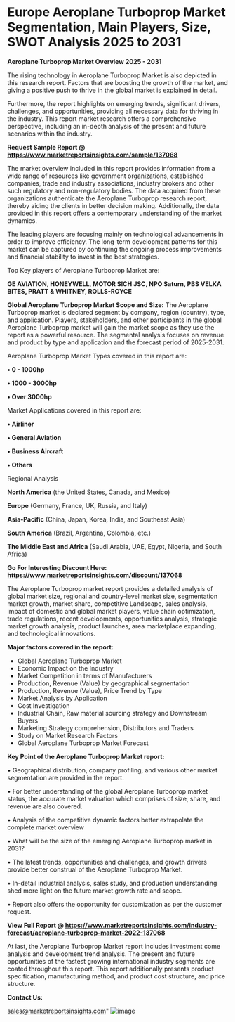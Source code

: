 # Europe Aeroplane Turboprop Market Segmentation, Main Players, Size, SWOT Analysis 2025 to 2031

<Strong> Aeroplane Turboprop Market Overview 2025 - 2031</strong>

The rising technology in Aeroplane Turboprop Market is also depicted in this research report. Factors that are boosting the growth of the market, and giving a positive push to thrive in the global market is explained in detail.

Furthermore, the report highlights on emerging trends, significant drivers, challenges, and opportunities, providing all necessary data for thriving in the industry. This report market research offers a comprehensive perspective, including an in-depth analysis of the present and future scenarios within the industry.

<strong>Request Sample Report @ <a href=https://www.marketreportsinsights.com/sample/137068>https://www.marketreportsinsights.com/sample/137068</a></strong>

The market overview included in this report provides information from a wide range of resources like government organizations, established companies, trade and industry associations, industry brokers and other such regulatory and non-regulatory bodies. The data acquired from these organizations authenticate the Aeroplane Turboprop research report, thereby aiding the clients in better decision making. Additionally, the data provided in this report offers a contemporary understanding of the market dynamics.

The leading players are focusing mainly on technological advancements in order to improve efficiency. The long-term development patterns for this market can be captured by continuing the ongoing process improvements and financial stability to invest in the best strategies.

Top Key players of Aeroplane Turboprop Market are:

<strong>GE AVIATION, HONEYWELL, MOTOR SICH JSC, NPO Saturn, PBS VELKA BITES, PRATT & WHITNEY, ROLLS-ROYCE</strong>

<strong><b>Global Aeroplane Turboprop Market Scope and Size:</b></strong>
The Aeroplane Turboprop market is declared segment by company, region (country), type, and application. Players, stakeholders, and other participants in the global Aeroplane Turboprop market will gain the market scope as they use the report as a powerful resource. The segmental analysis focuses on revenue and product by type and application and the forecast period of 2025-2031.

Aeroplane Turboprop Market Types covered in this report are:

<strong>• 0 - 1000hp

• 1000 - 3000hp

• Over 3000hp</strong>

Market Applications covered in this report are:

<strong>• Airliner

• General Aviation

• Business Aircraft

• Others</strong> 

Regional Analysis

<strong>North America</strong> (the United States, Canada, and Mexico)

<strong>Europe</strong> (Germany, France, UK, Russia, and Italy)

<strong>Asia-Pacific</strong> (China, Japan, Korea, India, and Southeast Asia)

<strong>South America</strong> (Brazil, Argentina, Colombia, etc.)

<strong>The Middle East and Africa</strong> (Saudi Arabia, UAE, Egypt, Nigeria, and South Africa)

<strong>Go For Interesting Discount Here: <a href=https://www.marketreportsinsights.com/discount/137068>https://www.marketreportsinsights.com/discount/137068</a></strong>

The Aeroplane Turboprop market report provides a detailed analysis of global market size, regional and country-level market size, segmentation market growth, market share, competitive Landscape, sales analysis, impact of domestic and global market players, value chain optimization, trade regulations, recent developments, opportunities analysis, strategic market growth analysis, product launches, area marketplace expanding, and technological innovations.

<strong><b>Major factors covered in the report:</b></strong>
<ul>
  <li>Global Aeroplane Turboprop Market </li>
  <li>Economic Impact on the Industry</li>
  <li>Market Competition in terms of Manufacturers</li>
  <li>Production, Revenue (Value) by geographical segmentation</li>
  <li>Production, Revenue (Value), Price Trend by Type</li>
  <li>Market Analysis by Application</li>
  <li>Cost Investigation</li>
  <li>Industrial Chain, Raw material sourcing strategy and Downstream Buyers</li>
  <li>Marketing Strategy comprehension, Distributors and Traders</li>
  <li>Study on Market Research Factors</li>
  <li>Global Aeroplane Turboprop Market Forecast</li>
</ul>

<strong><b>Key Point of the Aeroplane Turboprop Market report:</b></strong>

• Geographical distribution, company profiling, and various other market segmentation are provided in the report.

• For better understanding of the global Aeroplane Turboprop market status, the accurate market valuation which comprises of size, share, and revenue are also covered.

• Analysis of the competitive dynamic factors better extrapolate the complete market overview

• What will be the size of the emerging Aeroplane Turboprop market in 2031?

• The latest trends, opportunities and challenges, and growth drivers provide better construal of the Aeroplane Turboprop Market.

• In-detail industrial analysis, sales study, and production understanding shed more light on the future market growth rate and scope.

• Report also offers the opportunity for customization as per the customer request.

<strong><b>View Full Report @ <a href=https://www.marketreportsinsights.com/industry-forecast/aeroplane-turboprop-market-2022-137068>https://www.marketreportsinsights.com/industry-forecast/aeroplane-turboprop-market-2022-137068</a></b></strong>


At last, the Aeroplane Turboprop Market report includes investment come analysis and development trend analysis. The present and future opportunities of the fastest growing international industry segments are coated throughout this report. This report additionally presents product specification, manufacturing method, and product cost structure, and price structure.

<strong>Contact Us:</strong>

sales@marketreportsinsights.com"
![image](https://github.com/user-attachments/assets/15417ea2-afae-421c-8956-bd5a3787c80c)
